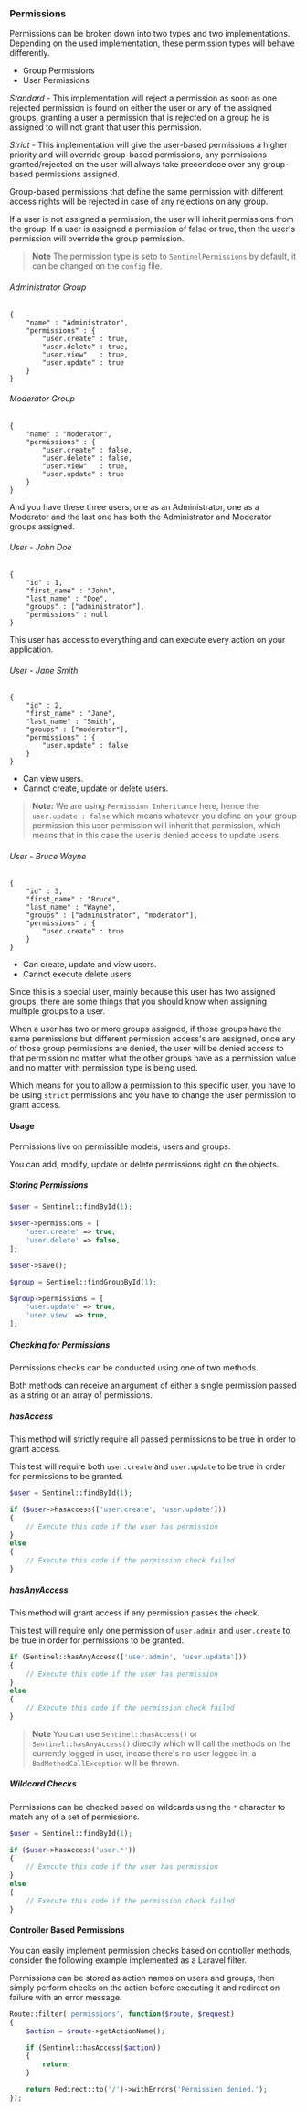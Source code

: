 ### Permissions

Permissions can be broken down into two types and two implementations. Depending on the used implementation, these permission types will behave differently.

- Group Permissions
- User Permissions

*Standard* - This implementation will reject a permission as soon as one rejected permission is found on either the user or any of the assigned groups, granting a user a permission that is rejected on a group he is assigned to will not grant that user this permission.

*Strict* - This implementation will give the user-based permissions a higher priority and will override group-based permissions, any permissions granted/rejected on the user will always take precendece over any group-based permissions assigned.

Group-based permissions that define the same permission with different access rights will be rejected in case of any rejections on any group.

If a user is not assigned a permission, the user will inherit permissions from the group. If a user is assigned a permission of false or true, then the user's permission will override the group permission.

> **Note** The permission type is seto to `SentinelPermissions` by default, it can be changed on the `config` file.

###### Administrator Group

	{
		"name" : "Administrator",
		"permissions" : {
			"user.create" : true,
			"user.delete" : true,
			"user.view"   : true,
			"user.update" : true
		}
	}

###### Moderator Group

	{
		"name" : "Moderator",
		"permissions" : {
			"user.create" : false,
			"user.delete" : false,
			"user.view"   : true,
			"user.update" : true
		}
	}

And you have these three users, one as an Administrator, one as a Moderator and the last one has both the Administrator and Moderator groups assigned.

###### User - John Doe

	{
		"id" : 1,
		"first_name" : "John",
		"last_name" : "Doe",
		"groups" : ["administrator"],
		"permissions" : null
	}

This user has access to everything and can execute every action on your application.

###### User - Jane Smith

	{
		"id" : 2,
		"first_name" : "Jane",
		"last_name" : "Smith",
		"groups" : ["moderator"],
		"permissions" : {
			"user.update" : false
		}
	}

- Can view users.
- Cannot create, update or delete users.

> **Note:** We are using `Permission Inheritance` here, hence the `user.update : false` which means whatever you define on your group permission this user permission will inherit that permission, which means that in this case the user is denied access to update users.

###### User - Bruce Wayne

	{
		"id" : 3,
		"first_name" : "Bruce",
		"last_name" : "Wayne",
		"groups" : ["administrator", "moderator"],
		"permissions" : {
			"user.create" : true
		}
	}

- Can create, update and view users.
- Cannot execute delete users.

Since this is a special user, mainly because this user has two assigned groups, there are some things that you should know when assigning multiple groups to a user.

When a user has two or more groups assigned, if those groups have the same permissions but different permission access's are assigned, once any of those group permissions are denied, the user will be denied access to that permission no matter what the other groups have as a permission value and no matter with permission type is being used.

Which means for you to allow a permission to this specific user, you have to be using `strict` permissions and you have to change the user permission to grant access.

#### Usage

Permissions live on permissible models, users and groups.

You can add, modify, update or delete permissions right on the objects.

##### Storing Permissions

```php
$user = Sentinel::findById(1);

$user->permissions = [
	'user.create' => true,
	'user.delete' => false,
];

$user->save();
```

```php
$group = Sentinel::findGroupById(1);

$group->permissions = [
	'user.update' => true,
	'user.view' => true,
];
```

##### Checking for Permissions

Permissions checks can be conducted using one of two methods.

Both methods can receive an argument of either a single permission passed as a string or an array of permissions.

##### hasAccess

This method will strictly require all passed permissions to be true in order to grant access.

This test will require both `user.create` and `user.update` to be true in order for permissions to be granted.

```php
$user = Sentinel::findById(1);

if ($user->hasAccess(['user.create', 'user.update']))
{
	// Execute this code if the user has permission
}
else
{
	// Execute this code if the permission check failed
}
```

##### hasAnyAccess

This method will grant access if any permission passes the check.

This test will require only one permission of `user.admin` and `user.create` to be true in order for permissions to be granted.

```php
if (Sentinel::hasAnyAccess(['user.admin', 'user.update']))
{
	// Execute this code if the user has permission
}
else
{
	// Execute this code if the permission check failed
}
```

> **Note** You can use `Sentinel::hasAccess()` or `Sentinel::hasAnyAccess()` directly which will call the methods on the currently logged in user, incase there's no user logged in, a `BadMethodCallException` will be thrown.

##### Wildcard Checks

Permissions can be checked based on wildcards using the `*` character to match any of a set of permissions.

```php
$user = Sentinel::findById(1);

if ($user->hasAccess('user.*'))
{
	// Execute this code if the user has permission
}
else
{
	// Execute this code if the permission check failed
}
```

#### Controller Based Permissions

You can easily implement permission checks based on controller methods, consider the following example implemented as a Laravel filter.

Permissions can be stored as action names on users and groups, then simply perform checks on the action before executing it and redirect on failure with an error message.

```php
Route::filter('permissions', function($route, $request)
{
	$action = $route->getActionName();

	if (Sentinel::hasAccess($action))
	{
		return;
	}

	return Redirect::to('/')->withErrors('Permission denied.');
});
```
